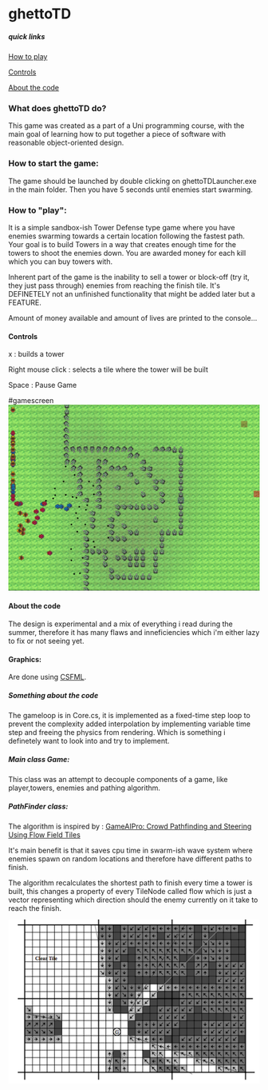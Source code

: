 # ghettoTD
##### quick links

[How to play](#howto)

[Controls](#controls)

[About the code](#about)


### What does ghettoTD do?
This game was created as a part of a Uni programming course, with the main goal of learning how to put together a piece of software
with reasonable object-oriented design.

### How to start the game:
The game should be launched by double clicking on ghettoTDLauncher.exe in the main folder.
Then you have 5 seconds until enemies start swarming.


<a name="howto"></a>
### How to "play":
It is a simple sandbox-ish Tower Defense type game where you have enemies swarming towards a certain location following the fastest path.
Your goal is to build Towers in a way that creates enough time for the towers to shoot the enemies down.
You are awarded money for each kill which you can buy towers with.

Inherent part of the game is the inability to sell a tower or block-off (try it, they just pass through) enemies from reaching the finish tile.
It's DEFINETELY not an unfinished functionality that might be added later but a FEATURE.

Amount of money available and amount of lives are printed to the console...




<a name="controls"></a>
#### Controls

x                 : builds a tower


Right mouse click : selects a tile where the tower will be built


Space : Pause Game


#gamescreen
![alt text](https://github.com/TheRealJurkis/ghettoTD/blob/master/objTD/Assets/Examples/example1.PNG "example")

<a name="about"></a>
#### About the code

The design is experimental and a mix of everything i read during the summer, therefore it has many flaws and inneficiencies which i'm either lazy to fix or not seeing yet.

#### Graphics:
Are done using [CSFML](https://www.sfml-dev.org/).

##### Something about the code



The gameloop is in Core.cs, it is implemented as a fixed-time step loop to prevent the complexity added interpolation by implementing variable time step and freeing the physics from rendering. Which is something i definetely want to look into and try to implement.

##### Main class Game:


This class was an attempt to decouple components of a game, like player,towers, enemies and pathing algorithm.


##### PathFinder class:
The algorithm is inspired by : [GameAIPro: Crowd Pathfinding and Steering Using Flow Field Tiles](http://www.gameaipro.com/GameAIPro/GameAIPro_Chapter23_Crowd_Pathfinding_and_Steering_Using_Flow_Field_Tiles.pdf)


It's main benefit is that it saves cpu time in swarm-ish wave system where enemies spawn on random locations and therefore have different paths to finish.


The algorithm recalculates the shortest path to finish every time a tower is built, this changes a property of every TileNode called flow which is just a vector representing which direction should the enemy currently on it take to reach the finish.


![alt text](https://github.com/therealjurkis/ghettoTD/blob/master/objTD/Assets/Examples/FlowFieldExample.png
     "Flow")
   


